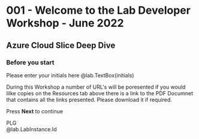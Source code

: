 # 001 - Welcome to the Lab Developer Workshop - June 2022
## Azure Cloud Slice Deep Dive

### Before you start

Please enter your initials here @lab.TextBox(initials)

 <!-- Please log on to the virtual machine using the credentials:

 > Username: +++@lab.VirtualMachine(Windows10Base).Username+++
 > 
 > Password: +++@lab.VirtualMachine(Windows10Base).Password+++

 -->
 
During this Workshop a number of URL's will be poresented if you would lilke copies on the Resources tab above there is a link to the PDF Documnet that contains all the links presented.  Please download it if required.

 
Press **Next** to continue

PLG    
@lab.LabInstance.Id
